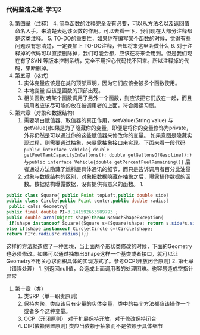 ### 代码整洁之道-学习2 ###
3. 第四章（注释） 
	4. 简单函数的注释完全没有必要，可以从方法名以及返回值命名入手。来清楚表达该函数的作用。可以去看一下，我们现在大部分注释都是这类注释。
	5. TO-DO的重要性，如果你在编写某个函数的时候，觉得有些问题没有想清楚，一定要加上 TO-DO注释，告知将来这里会做什么
	6. 对于注释掉的代码可以直接删除掉，我们可能会想，应该在将来会用到。但是我们现在有了SVN 等版本控制系统，完全不用担心代码找不回来。所以注释掉的代码，果断删掉。
7. 第五章（格式）
	1. 实体变量应该是在类的顶部声明，因为它们应该会被多个函数使用。 
	2. 本地变量 应该是函数的顶部出现。
	3. 相关函数 若某个函数调用了另外一个函数，则应该把它们放在一起，而且调用者应该尽可能的放在被调用者的上面，符合阅读习惯。
4. 第六章（对象和数据结构）
	1. 需要明白赋值器、取值器的真正作用，setValue(String value) 与 getValue()如果是为了隐藏你的变量，即便是将你的变量修饰为private，外界仍然是可以通过你的这些赋值器来修改你的变量。 如果意图是隐藏实现过程，则需要通过抽象，来暴露抽象接口来实现。下面来看一段代码
```public interface Vehicle{ double getFuelTankCapacityInGallons(); double getGallonsOfGasoline();} ```与```public interface Vehicle{double getPercentFuelRemaining()}``` 后者通过方法隐藏了燃料层具体通讯的细节，而只是告诉调用者百分比油量
	2. 对象与数据结构的区别，对象把数据隐藏在抽象之后，曝露操作数据的函数。数据结构曝露数据，没有提供有意义的函数。
		1. 
```java 
public class Square{ public Point topLeft,public double side} 
public class Circle{public Point center,public double radius}
 public calss Geometry{
public final double PI=3.141592653589793 ; 
public double area(Object shape)throw NoSuchShapeException{
 if(shape instanceof Square){Square s=(Square)shape; return s.side*s.side}
else if(shape instanceof Circle{Circle c=(Circle)shape;
return PI*c.radius*c.radius})}}
```
这样的方法就造成了一种困境，当上面两个形状类修改的时候，下面的Geometry也必须修改。如果可以通过抽象出Shape这样一个基类或者接口，就可以让Geometry不用关心求面积具体的实现方式了。参考OCP(开放闭合原则)
2. 第七章（错误处理）
	1. 别返回null值，会造成上面调用者的处理困难。也容易造成空指针异常

1. 第十章（类）
	1. 类SRP（单一职责原则）
	2. 保持内聚，类应该只有少量的实体变量，类中的每个方法都应该操作一个或者多个这种变量。
	3. OCP（开闭原则） 对于扩展保持开放，对于修改保持闭合
	4. DIP(依赖倒置原则) 类应当依赖于抽象而不是依赖于具体细节